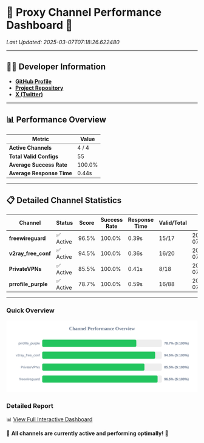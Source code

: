# 🌟 Proxy Channel Performance Dashboard 🌟

_Last Updated: 2025-03-07T07:18:26.622480_

---

## 👩‍💻 Developer Information

- **[GitHub Profile](https://github.com/4n0nymou3)**  
- **[Project Repository](https://github.com/4n0nymou3/multi-proxy-config-fetcher)**  
- **[X (Twitter)](https://x.com/4n0nymou3)**  

---

## 📊 Performance Overview

| Metric                | Value       |
|-----------------------|-------------|
| **Active Channels**   | 4 / 4       |
| **Total Valid Configs** | 55          |
| **Average Success Rate** | 100.0%      |
| **Average Response Time** | 0.44s       |

---

## 📋 Detailed Channel Statistics

| Channel          | Status     | Score  | Success Rate | Response Time | Valid/Total | Last Success               |
|------------------|------------|--------|--------------|---------------|-------------|----------------------------|
| **freewireguard**  | ✅ Active  | 96.5%  | 100.0% | 0.39s         | 15/17       | 2025-03-07T07:18:26.620681 |
| **v2ray_free_conf**  | ✅ Active  | 94.5%  | 100.0% | 0.36s         | 16/20       | 2025-03-07T07:18:25.761777 |
| **PrivateVPNs**  | ✅ Active  | 85.5%  | 100.0% | 0.41s         | 8/18       | 2025-03-07T07:18:26.207620 |
| **prrofile_purple**  | ✅ Active  | 78.7%  | 100.0% | 0.59s         | 16/88       | 2025-03-07T07:18:25.357153 |

---

### Quick Overview
<div align="center">
  <a href="https://raw.githubusercontent.com/nullluser/NullRepo/refs/heads/main/assets/channel_stats_chart.svg">
    <img src="https://raw.githubusercontent.com/nullluser/NullRepo/refs/heads/main/assets/channel_stats_chart.svg" alt="Source Performance Statistics" width="800">
  </a>
</div>

### Detailed Report
📊 [View Full Interactive Dashboard](https://htmlpreview.github.io/?https://github.com/nullluser/NullRepo/blob/main/assets/performance_report.html)

🎉 **All channels are currently active and performing optimally!** 🎉
